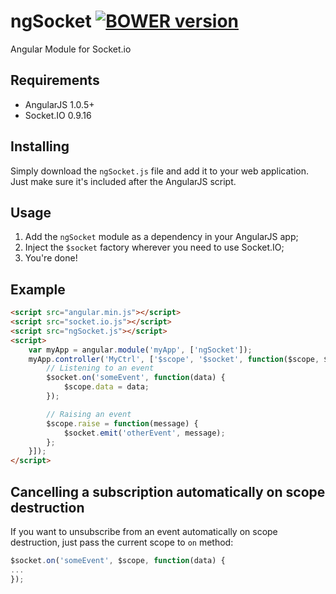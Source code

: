 # ngSocket [![BOWER version](https://badge-me.herokuapp.com/api/bower/chrisenytc/ng-socket.png)](http://badges.enytc.com/for/bower/chrisenytc/ng-socket)

Angular Module for Socket.io

## Requirements

 - AngularJS 1.0.5+
 - Socket.IO 0.9.16

## Installing

Simply download the `ngSocket.js` file and add it to your web application. Just make sure it's included after the AngularJS script.

## Usage

 1. Add the `ngSocket` module as a dependency in your AngularJS app;
 2. Inject the `$socket` factory wherever you need to use Socket.IO;
 3. You're done!

## Example
```html
<script src="angular.min.js"></script>
<script src="socket.io.js"></script>
<script src="ngSocket.js"></script>
<script>
    var myApp = angular.module('myApp', ['ngSocket']);
    myApp.controller('MyCtrl', ['$scope', '$socket', function($scope, $socket) {
        // Listening to an event
        $socket.on('someEvent', function(data) {
            $scope.data = data;
        });

        // Raising an event
        $scope.raise = function(message) {            
            $socket.emit('otherEvent', message);
        };
    }]);
</script>
``` 
## Cancelling a subscription automatically on scope destruction

If you want to unsubscribe from an event automatically on scope destruction, just pass the current scope to `on` method:

```javascript
$socket.on('someEvent', $scope, function(data) { 
... 
});
```
